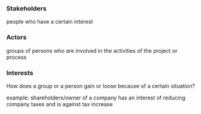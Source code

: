 ### Stakeholders
people who have a certain interest

### Actors
groups of persons who are involved in the activities of the project or process


### Interests
How does a group or a person gain or loose because of a certain situation?

example: shareholders/owner of a company has an interest of reducing company taxes and is against tax increase
